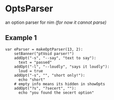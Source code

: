 # OptsParser
an option parser for nim
_*(for now it cannot parse)*_

## Example 1
```ni
var eParser = makeOptParser(13, 2):
    setBanner("ptVoid parser!")
    addOpt("-s", "--say", "text to say"):
      text = "passed"
    addOpt("-l", "--loudly", "says it loudly"):
      loud = true
    addOpt("-s", "", "short only!"):
      echo "short"
    # empty info means its hidden in showOpts
    addOpt("?s", "?secert", ""):
      echo "you found the secert option"

`````````
